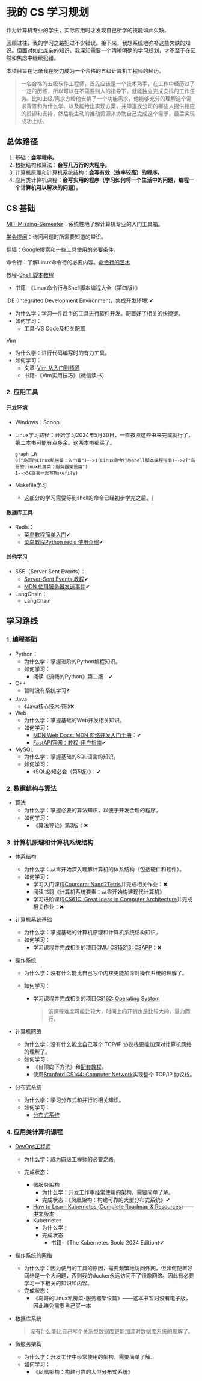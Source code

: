 # 我的 CS 学习规划

作为计算机专业的学生，实际应用时才发现自己所学的技能如此欠缺。

回顾过往，我的学习之路犯过不少错误。接下来，我想系统地弥补这些欠缺的知识。但面对如此庞杂的知识，我深知需要一个清晰明确的学习规划，才不至于在茫然和焦虑中继续犯错。

本项目旨在记录我在努力成为一个合格的五级计算机工程师的经历。
> 一名合格的五级软件工程师，首先应该是一个技术熟手，在工作中经历过了一定的历练，所以可以在不需要别人的指导下，就能独立完成安排的工作任务。比如上级/需求方给他安排了一个功能需求，他能够充分的理解这个需求背景和为什么学、以及能给出实现方案，并知道找公司的哪些人提供相应的资源和支持，然后能主动的推动资源来协助自己完成这个需求，最后实现成功上线。

## 总体路径

1. 基础：**会写程序。**
2. 数据结构和算法：**会写几万行的大程序。**
3. 计算机原理和计算机系统结构：**会写有效（效率较高）的程序。**
4. 应用类计算机课程：**会写实用的程序（学习如何将一个生活中的问题，编程一个计算机可以解决的问题）。**

## CS 基础

[MIT-Missing-Semester](编程入门/MIT-Missing-Semester.md)：系统性地了解计算机专业的入门工具箱。

[学会提问](https://github.com/ryanhanwu/How-To-Ask-Questions-The-Smart-Way/blob/main/README-zh_CN.md)：询问问题时所需要知道的常识。

翻墙：Google搜索和一些工具使用的必要条件。

命令行：了解Linux命令行的必要内容。[命令行的艺术](https://github.com/jlevy/the-art-of-command-line/blob/master/README-zh.md)

教程-[Shell 脚本教程](https://www.shellscript.sh/)

- 书籍-《Linux命令行与Shell脚本编程大全（第四版）》

IDE (Integrated Development Environment，集成开发环境)&#x2714;
- 为什么学：学习一件趁手的工具进行软件开发。配置好了相关的快捷键。
- 如何学习：
  - 工具-VS Code及相关配置

Vim

- 为什么学：进行代码编写时的有力工具。
- 如何学习：
  - 文章-[Vim 从入门到精通](https://gitlab.com/wsdjeg/vim-galore-zh_cn)
  - 书籍-《Vim实用技巧》（微信读书）

### 2. 应用工具

#### 开发环境

- Windows：Scoop

- Linux学习路径：开始学习2024年5月30日，一直按照这些书来完成就行了，第二本书可能有点多余。这两本书都买了。

  ``` mermaid
  graph LR
  0("鸟哥的Linux私房菜：入门篇")-->1(Linux命令行与shell脚本编程指南)-->2("鸟哥的Linux私房菜：服务器架设篇")
  1-->3(跟我一起写Makefile)
  ```

- Makefile学习

  - 这部分的学习需要等到shell的命令已经初步学完之后。j

#### 数据库工具

- Redis：
  - [菜鸟教程简单入门](https://www.runoob.com/redis/redis-intro.html)&#x2714;
  - [菜鸟教程Python redis 使用介绍](https://www.runoob.com/w3cnote/python-redis-intro.html)&#x2714;

#### 其他学习

- SSE（Server Sent Events）：
  - [Server-Sent Events 教程](https://www.ruanyifeng.com/blog/2017/05/server-sent_events.html)&#x2714;
  - [MDN 使用服务器发送事件](https://developer.mozilla.org/zh-CN/docs/Web/API/Server-sent_events/Using_server-sent_events)&#x2714;
- LangChain：
  - LangChain

## 学习路线

### 1. 编程基础

- Python：
  - 为什么学：掌握进阶的Python编程知识。
  - 如何学习：
    - 阅读《流畅的Python》第二版：&#x2714;
- C++
  - 暂时没有系统学习&#x2753;
- Java
  - 《Java核心技术·卷I》&#x2716;
- Web
  - 为什么学：掌握基础的Web开发相关知识。
  - 如何学习：
    - [MDN Web Docs: MDN 网络开发入门手册](https://developer.mozilla.org/zh-CN/docs/Learn)：&#x2714;
    - [FastAPI官网：教程-用户指南](https://fastapi.tiangolo.com/zh/)&#x2714;
- MySQL
  - 为什么学：掌握基础的SQL语言的知识。
  - 如何学习：
    - 《SQL必知必会（第5版）》：&#x2714;

### 2. 数据结构与算法

- 算法
  - 为什么学：掌握必要的算法知识，以便于开发合理的程序。
  - 如何学习：
    - 《算法导论》第3版：&#x2716;

### 3. 计算机原理和计算机系统结构

- 体系结构

  - 为什么学：从零开始深入理解计算机的体系结构（包括硬件和软件）。
  - 如何学习：
    - 学习入门课程[Coursera: Nand2Tetris](https://csdiy.wiki/%E4%BD%93%E7%B3%BB%E7%BB%93%E6%9E%84/N2T/)并完成相关作业：&#x2716;
    - 阅读书籍《计算机系统要素：从零开始构建现代计算机》
    - 学习进阶课程[CS61C: Great Ideas in Computer Architecture](https://csdiy.wiki/%E4%BD%93%E7%B3%BB%E7%BB%93%E6%9E%84/CS61C/)并完成相关作业：&#x2716;

- 计算机系统基础

  - 为什么学：掌握基础的计算机原理和计算机系统结构知识。
  - 如何学习：
    - 学习课程并完成相关的项目[CMU CS15213: CSAPP](https://csdiy.wiki/%E8%AE%A1%E7%AE%97%E6%9C%BA%E7%B3%BB%E7%BB%9F%E5%9F%BA%E7%A1%80/CSAPP/)：&#x2716;

- 操作系统

  - 为什么学：没有什么能比自己写个内核更能加深对操作系统的理解了。

  - 如何学习：

    - 学习课程并完成相关的项目[CS162: Operating System](https://csdiy.wiki/%E6%93%8D%E4%BD%9C%E7%B3%BB%E7%BB%9F/CS162/)

      > 该课程难度可能比较大，时间上的开销也是比较大的，量力而行。

- 计算机网络

  - 为什么学：没有什么能比自己写个 TCP/IP 协议栈更能加深对计算机网络的理解了。
  - 如何学习：
    - 《自顶向下方法》和[配套教程](https://csdiy.wiki/%E8%AE%A1%E7%AE%97%E6%9C%BA%E7%BD%91%E7%BB%9C/topdown/)。
    - 使用[Stanford CS144: Computer Network](https://csdiy.wiki/%E8%AE%A1%E7%AE%97%E6%9C%BA%E7%BD%91%E7%BB%9C/CS144/)实现整个 TCP/IP 协议栈。

- 分布式系统

  - 为什么学：学习分布式和并行的相关知识。
  - 如何学习：
    - [分布式系统](https://csdiy.wiki/%E5%B9%B6%E8%A1%8C%E4%B8%8E%E5%88%86%E5%B8%83%E5%BC%8F%E7%B3%BB%E7%BB%9F/MIT6.824/)

### 4. 应用类计算机课程

- [DevOps工程师](https://devopscube.com/become-devops-engineer/)

  - 为什么学：成为四级工程师的必要之路。
  - 完成状态：

    - 微服务架构
      - 为什么学：开发工作中经常使用的架构，需要简单了解。
      - 完成状态：《凤凰架构：构建可靠的大型分布式系统》&#x2714;
    - [How to Learn Kubernetes (Complete Roadmap & Resources)](https://devopscube.com/learn-kubernetes-complete-roadmap/#)——[中文版本](https://zhuanlan.zhihu.com/p/590493078)
    - Kubernetes
      - 为什么学：
      - 完成状态
        - 书籍-《The Kubernetes Book: 2024 Edition》&#x2714;

- 操作系统的网络

  - 为什么学：因为使用的工具的原因，需要频繁地访问外网，但如何配置好网络是一个大问题，否则我的docker永远访问不了镜像网络。因此有必要学习一下相关的知识和内容。
  - 完成状态：
    - 《鸟哥的Linux私房菜-服务器架设篇》——这本书暂时没有电子版，因此难免需要自己买一本

- 数据库系统

  > 没有什么能比自己写个关系型数据库更能加深对数据库系统的理解了。

- 微服务架构

  - 为什么学：开发工作中经常使用的架构，需要简单了解。
  - 如何学习：
    - 《凤凰架构：构建可靠的大型分布式系统》
